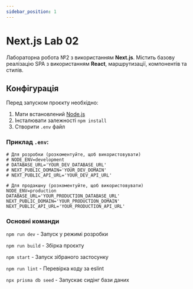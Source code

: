 ```yaml
---
sidebar_position: 1
---
```

# Next.js Lab 02

Лабораторна робота №2 з використанням **Next.js**. Містить базову реалізацію SPA з використанням **React**, маршрутизації, компонентів та стилів.

## Конфігурація

Перед запуском проєкту необхідно:

1. Мати встановлений [Node.js](https://nodejs.org/)
2. Інсталювати залежності ```npm install```
3. Створити `.env` файл


### Приклад `.env`:

```
# Для розробки (розкоментуйте, щоб використовувати)
# NODE_ENV=development
# DATABASE_URL='YOUR_DEV_DATABASE_URL'
# NEXT_PUBLIC_DOMAIN='YOUR_DEV_DOMAIN'
# NEXT_PUBLIC_API_URL='YOUR_DEV_API_URL'

# Для продакшну (розкоментуйте, щоб використовувати)
NODE_ENV=production
DATABASE_URL='YOUR_PRODUCTION_DATABASE_URL'
NEXT_PUBLIC_DOMAIN='YOUR_PRODUCTION_DOMAIN'
NEXT_PUBLIC_API_URL='YOUR_PRODUCTION_API_URL'
```

### Основні команди

```npm run dev``` -	Запуск у режимі розробки

```npm run build``` -	Збірка проєкту

```npm start``` - Запуск зібраного застосунку

```npm run lint``` - Перевірка коду за eslint

```npx prisma db seed``` - Запускає сидінг бази даних